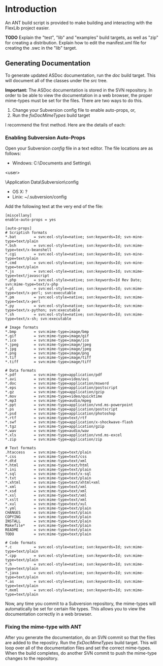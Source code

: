 # Introduction #

An ANT build script is provided to make building and interacting with the FlexLib project easier.

**TODO** Explain the "test", "lib" and "examples" build targets, as well as "zip" for creating a distribution.  Explain how to edit the manifest.xml file for creating the .swc in the "lib" target.


## Generating Documentation ##

To generate updated ASDoc documentation, run the _doc_ build target.  This will document all of the classes under the _src_ tree.

**Important:** The ASDoc documentation is stored in the SVN repository.  In order to be able to view the documentation in a web browser, the proper mime-types must be set for the files.  There are two ways to do this.

  1. Change your Subversion config file to enable auto-props, or,
  1. Run the _fixDocMimeTypes_ build target

I recommend the first method.  Here are the details of each:

### Enabling Subversion Auto-Props ###

Open your Subversion _config_ file in a text editor.  The file locations are as follows:

  * Windows:  C:\Documents and Settings\

&lt;user&gt;

\Application Data\Subversion\config
  * OS X: ?
  * Linix: ~/.subversion/config

Add the following text at the very end of the file:

```
[miscellany]
enable-auto-props = yes

[auto-props]
# Scriptish formats
*.bat        = svn:eol-style=native; svn:keywords=Id; svn-mine-type=text/plain
*.bsh        = svn:eol-style=native; svn:keywords=Id; svn:mime-type=text/x-beanshell
*.cgi        = svn:eol-style=native; svn:keywords=Id; svn-mine-type=text/plain
*.cmd        = svn:eol-style=native; svn:keywords=Id; svn-mine-type=text/plain
*.js         = svn:eol-style=native; svn:keywords=Id; svn:mime-type=text/javascript
*.php        = svn:eol-style=native; svn:keywords=Id Rev Date; svn:mime-type=text/x-php
*.pl         = svn:eol-style=native; svn:keywords=Id; svn:mime-type=text/x-perl; svn:executable
*.pm         = svn:eol-style=native; svn:keywords=Id; svn:mime-type=text/x-perl
*.py         = svn:eol-style=native; svn:keywords=Id; svn:mime-type=text/x-python; svn:executable
*.sh         = svn:eol-style=native; svn:keywords=Id; svn:mime-type=text/x-sh; svn:executable

# Image formats
*.bmp        = svn:mime-type=image/bmp
*.gif        = svn:mime-type=image/gif
*.ico        = svn:mime-type=image/ico
*.jpeg       = svn:mime-type=image/jpeg
*.jpg        = svn:mime-type=image/jpeg
*.png        = svn:mime-type=image/png
*.tif        = svn:mime-type=image/tiff
*.tiff       = svn:mime-type=image/tiff

# Data formats
*.pdf        = svn:mime-type=application/pdf
*.avi        = svn:mime-type=video/avi
*.doc        = svn:mime-type=application/msword
*.eps        = svn:mime-type=application/postscript
*.gz         = svn:mime-type=application/gzip
*.mov        = svn:mime-type=video/quicktime
*.mp3        = svn:mime-type=audio/mpeg
*.ppt        = svn:mime-type=application/vnd.ms-powerpoint
*.ps         = svn:mime-type=application/postscript
*.psd        = svn:mime-type=application/photoshop
*.rtf        = svn:mime-type=text/rtf
*.swf        = svn:mime-type=application/x-shockwave-flash
*.tgz        = svn:mime-type=application/gzip
*.wav        = svn:mime-type=audio/wav
*.xls        = svn:mime-type=application/vnd.ms-excel
*.zip        = svn:mime-type=application/zip

# Text formats
.htaccess    = svn:mime-type=text/plain
*.css        = svn:mime-type=text/css
*.dtd        = svn:mime-type=text/xml
*.html       = svn:mime-type=text/html
*.ini        = svn:mime-type=text/plain
*.sql        = svn:mime-type=text/x-sql
*.txt        = svn:mime-type=text/plain
*.xhtml      = svn:mime-type=text/xhtml+xml
*.xml        = svn:mime-type=text/xml
*.xsd        = svn:mime-type=text/xml
*.xsl        = svn:mime-type=text/xml
*.xslt       = svn:mime-type=text/xml
*.xul        = svn:mime-type=text/xul
*.yml        = svn:mime-type=text/plain
CHANGES      = svn:mime-type=text/plain
COPYING      = svn:mime-type=text/plain
INSTALL      = svn:mime-type=text/plain
Makefile*    = svn:mime-type=text/plain
README       = svn:mime-type=text/plain
TODO         = svn:mime-type=text/plain

# Code formats
*.c          = svn:eol-style=native; svn:keywords=Id; svn:mime-type=text/plain
*.cpp        = svn:eol-style=native; svn:keywords=Id; svn:mime-type=text/plain
*.h          = svn:eol-style=native; svn:keywords=Id; svn:mime-type=text/plain
*.java       = svn:eol-style=native; svn:keywords=Id; svn:mime-type=text/plain
*.as         = svn:eol-style=native; svn:keywords=Id; svn:mime-type=text/plain
*.mxml       = svn:eol-style=native; svn:keywords=Id; svn:mime-type=text/plain
```


Now, any time you commit to a Subversion repository, the mime-types will automatically be set for certain file types.  This allows you to view the documentation correctly in a web browser.

### Fixing the mime-type with ANT ###

After you generate the documentation, do an SVN commit so that the files are added to the repostiry.  Run the _fixDocMimeTypes_ build target.  This will loop over all of the documentation files and set the correct mime-types.  When the build completes, do another SVN commit to push the mime-type changes to the repository.